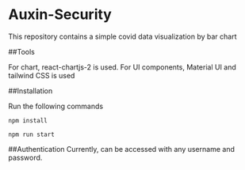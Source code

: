 # Auxin-Security

This repository contains a simple covid data visualization by bar chart

##Tools

For chart, react-chartjs-2 is used. For UI components, Material UI and tailwind CSS is used


##Installation

Run the following commands
```shell
npm install

npm run start
```

##Authentication
Currently, can be accessed with any username and password.